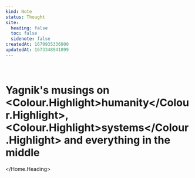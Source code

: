 ```yaml
---
kind: Note
status: Thought
site:
  heading: false
  toc: false
  sidenote: false
createdAt: 1679935336000
updatedAt: 1673348941099
---
```


<br/>
<Home.Heading>

# Yagnik's musings on <Colour.Highlight>humanity</Colour.Highlight>, <Colour.Highlight>systems</Colour.Highlight> and everything in the middle

</Home.Heading>

<br/>
<List allPosts={allPosts} />
